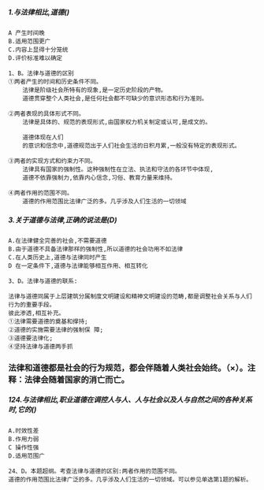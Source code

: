 ##### 1.与法律相比,道德()
    A 产生时间晚
    B.适用范围更广
    C.内容上显得十分笼统
    D.评价标准难以确定

    1、B。法律与道德的区别
    ①两者产生的时间和历史条件不同。
        法律是阶级社会所特有的现象,是一定历史阶段的产物。
        道德贯穿整个人类社会,是任何社会都不可缺少的意识形态和行为准则。
    
    ②两者表现的具体形式不同。
        法律是具体的、规范的表现形式,由国家权力机关制定或认可,是成文的。
    
        道德体现在人们
        的意识和信念中,道德规范出于人们社会生活的日积月累,一般没有特定的表现形式。
    
    ③两者的实现方式和约束力不同。
        法律具有国家的强制性。这种强制性在立法、执法和守法的各环节中体现,
        道德不依靠强制力,依靠内心信念,习俗、教育力量来维持。
    
    ④两者作用的范围不同。
        道德的作用范围比法律广泛的多。几乎涉及人们生活的一切领域

    
##### 3.关于道德与法律,正确的说法是(D)
    A.在法律健全完善的社会,不需要道德
    B.由于道德不具备法律那样的强制性,所以道德的社会功用不如法律
    C.在人类历史上,道德与法律同时产生
    D 在一定条件下,道德与法律能够相互作用、相互转化
    
    3、D。法律与道德的联系:
    
    法律与道德同属于上层建筑分属制度文明建设和精神文明建设的范畴,都是调整社会关系与人们行为的重要手段。
    彼此渗透,相互补充。
    ①法律需要道德的奠基和撑持;
    ②道德的实施需要法律的强制保 障;
    ③道德要法律化;
    ④坚持法律与道德两手抓


### 法律和道德都是社会的行为规范，都会伴随着人类社会始终。（×）。注释：法律会随着国家的消亡而亡。
    
##### 124.与法律相比,职业道德在调控人与人、人与社会以及人与自然之间的各种关系时,它的()
    A.时效性差
    B.作用力弱
    C 操作性强
    D.适用范围广
    
    24、D。本题超纲。考查法律与道德的区别:两者作用的范围不同。
    道德的作用范围比法律广泛的多。几乎涉及人们生活的一切领域。可以参见单选第1题的解析。
        
    
